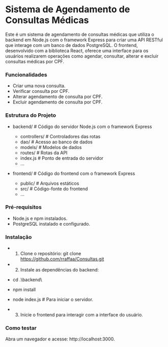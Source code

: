 # Sistema de Agendamento de Consultas Médicas

Este é um sistema de agendamento de consultas médicas que utiliza o backend em Node.js com o framework Express para criar uma API RESTful que interage com um banco de dados PostgreSQL. O frontend, desenvolvido com a biblioteca React, oferece uma interface para os usuários realizarem operações como agendar, consultar, alterar e excluir consultas médicas por CPF.

### Funcionalidades
- Criar uma nova consulta.
- Verificar consulta por CPF.
- Alterar agendamento de consulta por CPF.
- Excluir agendamento de consulta por CPF.

### Estrutura do Projeto
- backend/             # Código do servidor Node.js com o framework Express
  - controllers/       # Controladores das rotas
  - dao/               # Acesso ao banco de dados
  - models/            # Modelos de dados
  - routes/            # Rotas da API
  - index.js           # Ponto de entrada do servidor
  - ...

- frontend/            # Código do frontend com o framework Express
  - public/            # Arquivos estáticos
  - src/               # Código-fonte do frontend
  - ...

### Pré-requisitos
- Node.js e npm instalados.
- PostgreSQL instalado e configurado.

### Instalação
- 1. Clone o repositório:
git clone https://github.com/rraffaa/Consultas.git

- 2. Instale as dependências do backend:
- cd .\backend\
- npm install
- node index.js # Para iniciar o servidor.

- 3. Inicie o frontend para interagir com a interface do usuário.

### Como testar

Abra um navegador e acesse: http://localhost:3000.